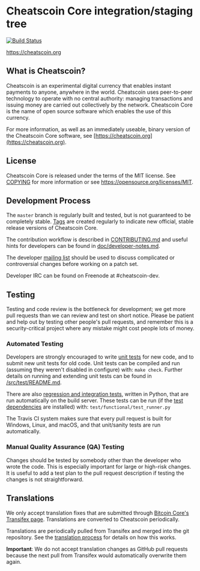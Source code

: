 Cheatscoin Core integration/staging tree
=====================================

[![Build Status](https://travis-ci.org/cheatscoin-project/cheatscoin.svg?branch=master)](https://travis-ci.org/cheatscoin-project/cheatscoin)

https://cheatscoin.org

What is Cheatscoin?
----------------

Cheatscoin is an experimental digital currency that enables instant payments to
anyone, anywhere in the world. Cheatscoin uses peer-to-peer technology to operate
with no central authority: managing transactions and issuing money are carried
out collectively by the network. Cheatscoin Core is the name of open source
software which enables the use of this currency.

For more information, as well as an immediately useable, binary version of
the Cheatscoin Core software, see [https://cheatscoin.org](https://cheatscoin.org).

License
-------

Cheatscoin Core is released under the terms of the MIT license. See [COPYING](COPYING) for more
information or see https://opensource.org/licenses/MIT.

Development Process
-------------------

The `master` branch is regularly built and tested, but is not guaranteed to be
completely stable. [Tags](https://github.com/cheatscoin-project/cheatscoin/tags) are created
regularly to indicate new official, stable release versions of Cheatscoin Core.

The contribution workflow is described in [CONTRIBUTING.md](CONTRIBUTING.md)
and useful hints for developers can be found in [doc/developer-notes.md](doc/developer-notes.md).

The developer [mailing list](https://groups.google.com/forum/#!forum/cheatscoin-dev)
should be used to discuss complicated or controversial changes before working
on a patch set.

Developer IRC can be found on Freenode at #cheatscoin-dev.

Testing
-------

Testing and code review is the bottleneck for development; we get more pull
requests than we can review and test on short notice. Please be patient and help out by testing
other people's pull requests, and remember this is a security-critical project where any mistake might cost people
lots of money.

### Automated Testing

Developers are strongly encouraged to write [unit tests](src/test/README.md) for new code, and to
submit new unit tests for old code. Unit tests can be compiled and run
(assuming they weren't disabled in configure) with: `make check`. Further details on running
and extending unit tests can be found in [/src/test/README.md](/src/test/README.md).

There are also [regression and integration tests](/test), written
in Python, that are run automatically on the build server.
These tests can be run (if the [test dependencies](/test) are installed) with: `test/functional/test_runner.py`

The Travis CI system makes sure that every pull request is built for Windows, Linux, and macOS, and that unit/sanity tests are run automatically.

### Manual Quality Assurance (QA) Testing

Changes should be tested by somebody other than the developer who wrote the
code. This is especially important for large or high-risk changes. It is useful
to add a test plan to the pull request description if testing the changes is
not straightforward.

Translations
------------

We only accept translation fixes that are submitted through [Bitcoin Core's Transifex page](https://www.transifex.com/projects/p/bitcoin/).
Translations are converted to Cheatscoin periodically.

Translations are periodically pulled from Transifex and merged into the git repository. See the
[translation process](doc/translation_process.md) for details on how this works.

**Important**: We do not accept translation changes as GitHub pull requests because the next
pull from Transifex would automatically overwrite them again.
